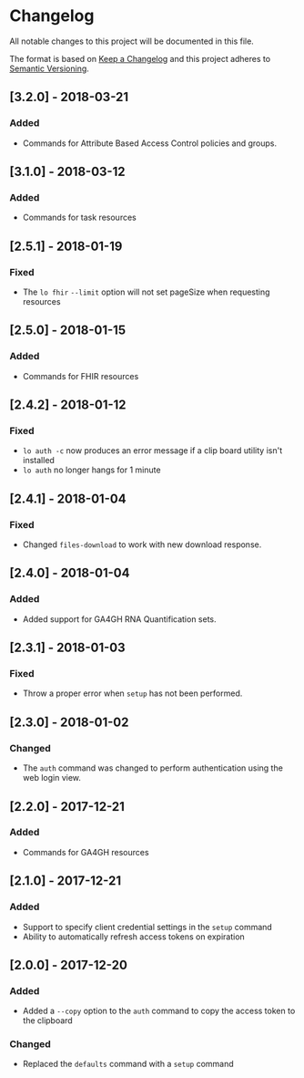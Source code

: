 # Changelog

All notable changes to this project will be documented in this file.

The format is based on [Keep a Changelog](http://keepachangelog.com/en/1.0.0/)
and this project adheres to [Semantic Versioning](http://semver.org/spec/v2.0.0.html).

## [3.2.0] - 2018-03-21

### Added

- Commands for Attribute Based Access Control policies and groups.

## [3.1.0] - 2018-03-12

### Added

- Commands for task resources

## [2.5.1] - 2018-01-19

### Fixed

- The `lo fhir` `--limit` option will not set pageSize when requesting resources

## [2.5.0] - 2018-01-15

### Added

- Commands for FHIR resources

## [2.4.2] - 2018-01-12

### Fixed

- `lo auth -c` now produces an error message if a clip board utility isn't installed
- `lo auth` no longer hangs for 1 minute

## [2.4.1] - 2018-01-04

### Fixed

- Changed `files-download` to work with new download response.

## [2.4.0] - 2018-01-04

### Added

- Added support for GA4GH RNA Quantification sets.

## [2.3.1] - 2018-01-03

### Fixed

- Throw a proper error when `setup` has not been performed.

## [2.3.0] - 2018-01-02

### Changed

- The `auth` command was changed to perform authentication using the web login view.

## [2.2.0] - 2017-12-21

### Added

- Commands for GA4GH resources

## [2.1.0] - 2017-12-21

### Added

- Support to specify client credential settings in the `setup` command
- Ability to automatically refresh access tokens on expiration

## [2.0.0] - 2017-12-20

### Added

- Added a `--copy` option to the `auth` command to copy the access token to the
  clipboard

### Changed

- Replaced the `defaults` command with a `setup` command
